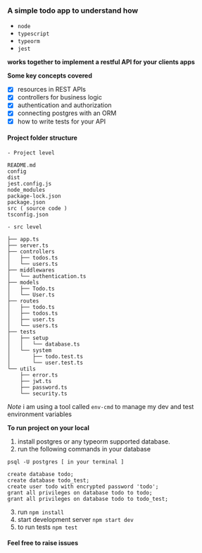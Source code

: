 ### A simple todo app to understand how

- `node`
- `typescript`
- `typeorm`
- `jest`

**works together to implement a restful API for your clients apps**

**Some key concepts covered**

- [x] resources in REST APIs
- [x] controllers for business logic
- [x] authentication and authorization
- [x] connecting postgres with an ORM
- [x] how to write tests for your API

#### Project folder structure

```
- Project level

README.md
config
dist
jest.config.js
node_modules
package-lock.json
package.json
src ( source code )
tsconfig.json

- src level

├── app.ts
├── server.ts
├── controllers
│   ├── todos.ts
│   └── users.ts
├── middlewares
│   └── authentication.ts
├── models
│   ├── Todo.ts
│   └── User.ts
├── routes
│   ├── todo.ts
│   ├── todos.ts
│   ├── user.ts
│   └── users.ts
├── tests
│   ├── setup
│   │   └── database.ts
│   └── system
│       ├── todo.test.ts
│       └── user.test.ts
└── utils
    ├── error.ts
    ├── jwt.ts
    ├── password.ts
    └── security.ts
```

_Note_ i am using a tool called `env-cmd` to manage my dev and test environment variables

**To run project on your local**

1. install postgres or any typeorm supported database.
2. run the following commands in your database

```
psql -U postgres [ in your terminal ]

create database todo;
create database todo_test;
create user todo with encrypted password 'todo';
grant all privileges on database todo to todo;
grant all privileges on database todo to todo_test;
```

3. run `npm install`
4. start development server `npm start dev`
5. to run tests `npm test`

#### Feel free to raise issues
